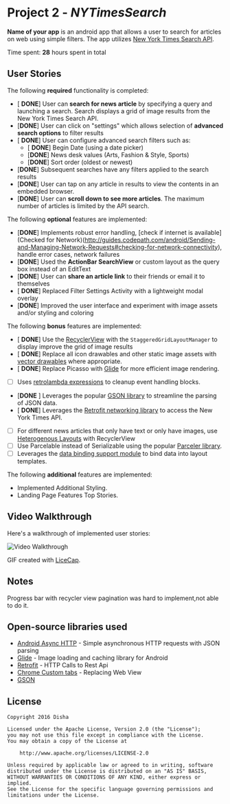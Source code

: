 # Project 2 - *NYTimesSearch*

**Name of your app** is an android app that allows a user to search for articles on web using simple filters. The app utilizes [New York Times Search API](http://developer.nytimes.com/docs/read/article_search_api_v2).

Time spent: **28** hours spent in total

## User Stories

The following **required** functionality is completed:

* [ **DONE**] User can **search for news article** by specifying a query and launching a search. Search displays a grid of image results from the New York Times Search API.
* [**DONE**] User can click on "settings" which allows selection of **advanced search options** to filter results
* [ **DONE**] User can configure advanced search filters such as:
  * [ **DONE**] Begin Date (using a date picker)
  * [**DONE**] News desk values (Arts, Fashion & Style, Sports)
  * [**DONE**] Sort order (oldest or newest)
* [**DONE**] Subsequent searches have any filters applied to the search results
* [**DONE**] User can tap on any article in results to view the contents in an embedded browser.
* [**DONE**] User can **scroll down to see more articles**. The maximum number of articles is limited by the API search.

The following **optional** features are implemented:

* [**DONE**] Implements robust error handling, [check if internet is available](Checked for Network)(http://guides.codepath.com/android/Sending-and-Managing-Network-Requests#checking-for-network-connectivity), handle error cases, network failures
* [**DONE**] Used the **ActionBar SearchView** or custom layout as the query box instead of an EditText
* [**DONE**] User can **share an article link** to their friends or email it to themselves
* [ **DONE**] Replaced Filter Settings Activity with a lightweight modal overlay
* [**DONE**] Improved the user interface and experiment with image assets and/or styling and coloring

The following **bonus** features are implemented:

* [ **DONE**] Use the [RecyclerView](http://guides.codepath.com/android/Using-the-RecyclerView) with the `StaggeredGridLayoutManager` to display improve the grid of image results
* [ **DONE**] Replace all icon drawables and other static image assets with [vector drawables](http://guides.codepath.com/android/Drawables#vector-drawables) where appropriate.
* [ **DONE**] Replace Picasso with [Glide](http://inthecheesefactory.com/blog/get-to-know-glide-recommended-by-google/en) for more efficient image rendering.
* [ ] Uses [retrolambda expressions](http://guides.codepath.com/android/Lambda-Expressions) to cleanup event handling blocks.
* [**DONE** ] Leverages the popular [GSON library](http://guides.codepath.com/android/Using-Android-Async-Http-Client#decoding-with-gson-library) to streamline the parsing of JSON data.
* [ **DONE**] Leverages the [Retrofit networking library](http://guides.codepath.com/android/Consuming-APIs-with-Retrofit) to access the New York Times API.
* [ ] For different news articles that only have text or only have images, use [Heterogenous Layouts](http://guides.codepath.com/android/Heterogenous-Layouts-inside-RecyclerView) with RecyclerView
* [ ] Use Parcelable instead of Serializable using the popular [Parceler library](http://guides.codepath.com/android/Using-Parceler).
* [ ] Leverages the [data binding support module](http://guides.codepath.com/android/Applying-Data-Binding-for-Views) to bind data into layout templates.

The following **additional** features are implemented:

 - Implemented Additional Styling. 
 - Landing Page Features Top Stories.
 
 

## Video Walkthrough

Here's a walkthrough of implemented user stories:

<img src='http://i.imgur.com/link/to/your/gif/file.gif' title='Video Walkthrough' width='' alt='Video Walkthrough' />

GIF created with [LiceCap](http://www.cockos.com/licecap/).

## Notes

Progress bar with recycler view pagination was hard to implement,not able to do it.

## Open-source libraries used

- [Android Async HTTP](https://github.com/loopj/android-async-http) - Simple asynchronous HTTP requests with JSON parsing
- [Glide](https://github.com/bumptech/glide) - Image loading and caching library for Android
- [Retrofit](https://square.github.io/retrofit/) - HTTP Calls to Rest Api
- [Chrome Custom tabs]( https://developer.chrome.com/multidevice/android/customtabs/) - Replacing Web View
- [GSON](https://square.github.io/retrofit/)

## License

    Copyright 2016 Disha

    Licensed under the Apache License, Version 2.0 (the "License");
    you may not use this file except in compliance with the License.
    You may obtain a copy of the License at

        http://www.apache.org/licenses/LICENSE-2.0

    Unless required by applicable law or agreed to in writing, software
    distributed under the License is distributed on an "AS IS" BASIS,
    WITHOUT WARRANTIES OR CONDITIONS OF ANY KIND, either express or implied.
    See the License for the specific language governing permissions and
    limitations under the License.
